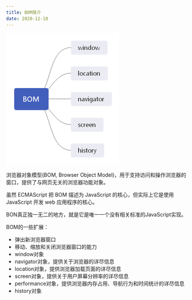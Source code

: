 ```yaml
---
title: BOM简介
date: 2020-12-10
---
```


![](../../imgs/BOM_img.png)

浏览器对象模型(BOM, Browser Object Model)，用于支持访问和操作浏览器的窗口，提供了与网页无关的浏览器功能对象。

虽然 ECMAScript 把 BOM 描述为 JavaScript 的核心，但实际上它是使用 JavaScript 开发 web 应用程序的核心。

BON真正独一无二的地方，就是它是唯一一个没有相关标准的JavaScript实现。

BOM的一些扩展：

- 弹出新浏览器窗口
- 移动、缩放和关闭浏览器窗口的能力
- window对象
- navigator对象，提供关于浏览器的详尽信息
- location对象，提供浏览器加载页面的详尽信息
- screen对象，提供关于用户屏幕分辨率的详尽信息
- performance对象，提供浏览器内存占用、导航行为和时间统计的详尽信息
- history对象

